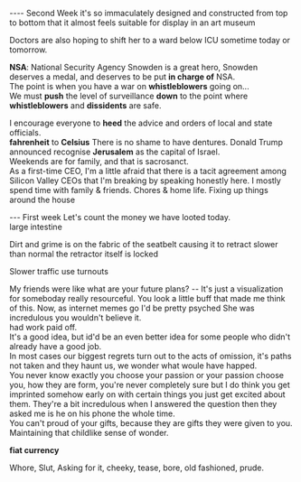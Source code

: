 ---- Second Week 
it's so immaculately designed and constructed from top to bottom that it almost feels suitable for display in an art museum

Doctors are also hoping to shift her to a ward below ICU sometime today or tomorrow.  

**NSA**: National Security Agency 
Snowden is a great hero, Snowden deserves a medal, and deserves to be put **in charge of** NSA.  
The point is when you have a war on **whistleblowers** going on...  
We must **push** the level of surveillance **down** to the point where **whistleblowers** and **dissidents** are safe.  

I encourage everyone to **heed** the advice and orders of local and state officials.  
**fahrenheit** to **Celsius** 
There is no shame to have dentures. 
Donald Trump announced recognise **Jerusalem** as the capital of Israel.  
Weekends are for family, and that is sacrosanct.  
As a first-time CEO, I'm a little afraid that there is a tacit agreement among Silicon Valley CEOs that I'm breaking by speaking honestly here.
I mostly spend time with family & friends.
Chores & home life. Fixing up things around the house




--- First week 
Let's count the money we have looted today.  
large intestine
 
Dirt and grime is on the fabric of the seatbelt causing it to retract slower than normal
the retractor itself is locked 


Slower traffic use turnouts 

My friends were like what are your future plans? -- It's just a visualization for someboday really resourceful. 
You look a little buff that made me think of this. 
Now, as internet memes go 
I'd be pretty psyched 
She was incredulous you wouldn't believe it.  
had work paid off.  
It's a good idea, but id'd be an even better idea for some people who didn't already have a good job.  
In most cases our biggest regrets turn out to the acts of omission, it's paths not taken and they haunt us, we wonder what woule have happed.  
You never know exactly you choose your passion or your passion choose you, how they are form, you're never completely sure but I do think you get imprinted somehow early on with certain things you just get excited about them. 
They're a bit incredulous when I answered the question then they asked me is he on his phone the whole time.  
You can't proud of your gifts, because they are gifts they were given to you. 
Maintaining that childlike sense of wonder.  

**fiat currency**

Whore, Slut, Asking for it, cheeky, tease, bore, old fashioned, prude.  
